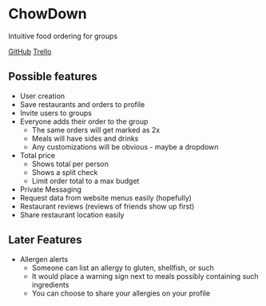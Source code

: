 # ChowDown
Intuitive food ordering for groups

[GitHub](https://github.com/MrNobody1166/chowdown)
[Trello](https://trello.com/b/I21DAqqs/chowdown)

## Possible features
- User creation
- Save restaurants and orders to profile
- Invite users to groups
- Everyone adds their order to the group
  - The same orders will get marked as 2x
  - Meals will have sides and drinks
  - Any customizations will be obvious - maybe a dropdown
- Total price
  - Shows total per person
  - Shows a split check
  - Limit order total to a max budget
- Private Messaging
- Request data from website menus easily (hopefully)
- Restaurant reviews (reviews of friends show up first)
- Share restaurant location easily

## Later Features
- Allergen alerts
  - Someone can list an allergy to gluten, shellfish, or such
  - It would place a warning sign next to meals possibly containing such ingredients
  - You can choose to share your allergies on your profile
